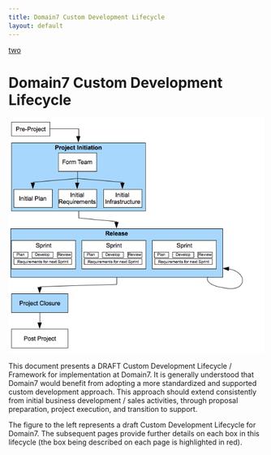 ```yaml
---
title: Domain7 Custom Development Lifecycle
layout: default
---
```


[two](2.html)

# Domain7 Custom Development Lifecycle
![Figure 2](../images/lifecycle/1.png)

This document presents a DRAFT Custom Development Lifecycle / Framework for implementation at Domain7.  It is generally understood that Domain7 would benefit from adopting a more standardized and supported custom development approach.  This approach should extend consistently from initial business development / sales activities, through proposal preparation, project execution, and transition to support. 

The figure to the left represents a draft Custom Development Lifecycle for Domain7.  The subsequent pages provide further details on each box in this lifecycle (the box being described on each page is highlighted in red).